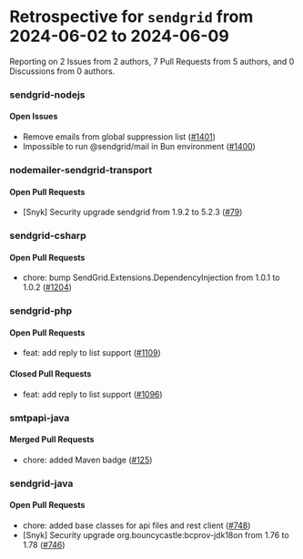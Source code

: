 # Retrospective for `sendgrid` from 2024-06-02 to 2024-06-09

Reporting on 2 Issues from 2 authors, 7 Pull Requests from 5 authors, and 0 Discussions from 0 authors.


### sendgrid-nodejs

#### Open Issues

- Remove emails from global suppression list ([#1401](https://github.com/sendgrid/sendgrid-nodejs/issues/1401))
- Impossible to run @sendgrid/mail in Bun environment ([#1400](https://github.com/sendgrid/sendgrid-nodejs/issues/1400))

### nodemailer-sendgrid-transport

#### Open Pull Requests

- [Snyk] Security upgrade sendgrid from 1.9.2 to 5.2.3 ([#79](https://github.com/sendgrid/nodemailer-sendgrid-transport/pull/79))

### sendgrid-csharp

#### Open Pull Requests

- chore: bump SendGrid.Extensions.DependencyInjection from 1.0.1 to 1.0.2 ([#1204](https://github.com/sendgrid/sendgrid-csharp/pull/1204))

### sendgrid-php

#### Open Pull Requests

- feat: add reply to list support ([#1109](https://github.com/sendgrid/sendgrid-php/pull/1109))

#### Closed Pull Requests

- feat: add reply to list support ([#1096](https://github.com/sendgrid/sendgrid-php/pull/1096))

### smtpapi-java

#### Merged Pull Requests

- chore: added Maven badge ([#125](https://github.com/sendgrid/smtpapi-java/pull/125))

### sendgrid-java

#### Open Pull Requests

- chore: added base classes for api files  and rest client ([#748](https://github.com/sendgrid/sendgrid-java/pull/748))
- [Snyk] Security upgrade org.bouncycastle:bcprov-jdk18on from 1.76 to 1.78 ([#746](https://github.com/sendgrid/sendgrid-java/pull/746))